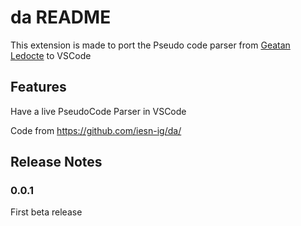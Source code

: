 # da README

This extension is made to port the Pseudo code parser from [Geatan Ledocte](https://github.com/gaetanledocte/gaetanledocte.github.io) to VSCode

## Features
Have a live PseudoCode Parser in VSCode

Code from <https://github.com/iesn-ig/da/>

<!-- ## Extension Settings -->

<!-- ## Known Issues -->


## Release Notes

### 0.0.1
First beta release


